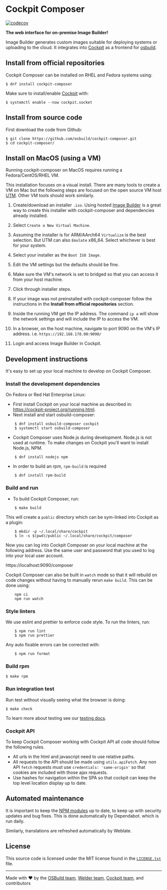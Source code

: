 # Cockpit Composer

[![codecov](https://codecov.io/gh/osbuild/cockpit-composer/branch/main/graph/badge.svg)](https://codecov.io/gh/osbuild/cockpit-composer)

**The web interface for on-premise Image Builder!**

Image Builder generates custom images suitable for deploying systems or uploading to
the cloud. It integrates into [Cockpit](https://cockpit-project.org/) as a
frontend for [osbuild](https://github.com/osbuild).

## Install from official repositories

Cockpit Composer can be installed on RHEL and Fedora systems using:

    $ dnf install cockpit-composer

Make sure to install/enable [Cockpit](https://cockpit-project.org/) with:

    $ systemctl enable --now cockpit.socket
## Install from source code

First download the code from Github:

    $ git clone https://github.com/osbuild/cockpit-composer.git
    $ cd cockpit-composer/


## Install on MacOS (using a VM)

Running cockpit-composer on MacOS requires running a Fedora/CentOS/RHEL VM.

This installation focuses on a visual install. There are many tools to create a VM on Mac 
but the following steps are focused on the open source VM host [UTM](https://github.com/utmapp/UTM). Other VM tools should work similarly.

1. Create/download an installer `.iso`. Using hosted [Image Builder](https://console.redhat.com/insights/image-builder) is a great way to create this installer with cockpit-composer and dependencies already installed.

2. Select `Create a New Virtual Machine`.

3. Assuming the installer is for ARM/AArch64 `Virtualize` is the best selection. But UTM can also `Emulate` x86_64. Select whichever is best for your system.

4. Select your installer as the `Boot ISO Image`.

5. Edit the VM settings but the defaults should be fine.

6. Make sure the VM's network is set to bridged so that you can access it from your host machine.

7. Click through installer steps.

8. If your image was not preinstalled with cockpit-composer follow the instructions in the **Install from official repositories** section.

9. Inside the running VM get the IP address. The command `ip a` will show the network settings and will include the IP to access the VM.

10. In a browser, on the host machine, navigate to port 9090 on the VM's IP address. i.e. `https://192.168.178.00:9090/`

11. Login and access Image Builder in Cockpit.

## Development instructions

It's easy to set up your local machine to develop on Cockpit Composer.
### Install the development dependencies

On Fedora or Red Hat Enterprise Linux:

* First install Cockpit on your local machine as described in: https://cockpit-project.org/running.html.
* Next install and start osbuild-composer:
```
    $ dnf install osbuild-composer cockpit
    $ systemctl start osbuild-composer
```

* Cockpit Composer uses Node.js during development. Node.js is not used at runtime. To make changes on Cockpit you'll want to install Node.js, NPM.
```
    $ dnf install nodejs npm
```

* In order to build an rpm, `rpm-build` is required
```
    $ dnf install rpm-build
```

### Build and run

* To build Cockpit Composer, run:
```
    $ make build
```

This will create a `public` directory which can be sym-linked into Cockpit as a plugin:
```
    $ mkdir -p ~/.local/share/cockpit
    $ ln -s $(pwd)/public ~/.local/share/cockpit/composer
```

Now you can log into Cockpit Composer on your local machine at the following address. Use the same user and password that you used to log into your local user account.

https://localhost:9090/composer

Cockpit Composer can also be built in `watch` mode so that it will rebuild on code changes without having to manually rerun `make build`. This can be done using:

```
    npm ci
    npm run watch
```

### Style linters

We use eslint and prettier to enforce code style. To run the linters, run:
```
    $ npm run lint
    $ npm run prettier
```

Any auto fixable errors can be corrected with:
```
    $ npm run format
```

### Build rpm

    $ make rpm

### Run integration test

Run test without visually seeing what the browser is doing:

    $ make check

To learn more about testing see our [testing docs](test).


### Cockpit API

To keep Cockpit Composer working with Cockpit API all code should follow the following rules.

 * All urls in the html and javascript need to use relative paths.
 * All requests to the API should be made using ```utils.apiFetch```. Any non API ```fetch``` requests
   must use ```credentials: 'same-origin'``` so that cookies are included with those ajax requests.
 * Use hashes for navigation within the SPA so that cockpit can keep the top level location display
   up to date.

## Automated maintenance

It is important to keep the [NPM modules](./package.json) up to date, to keep
up with security updates and bug fixes. This is done automatically by Dependabot.
which is run daily.

Similarly, translations are refreshed automatically by Weblate.

## License

This source code is licensed under the MIT license found in the [`LICENSE.txt`](LICENSE.txt) file.

---
Made with ♥ by the [OSBuild team](https://github.com/orgs/osbuild/people), [Welder team](https://github.com/orgs/weldr/people), [Cockpit team](https://github.com/orgs/cockpit-project/people), and contributors
